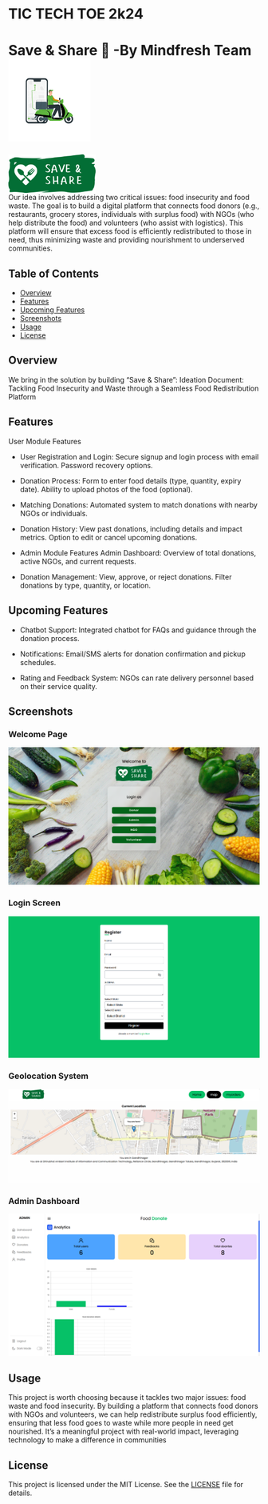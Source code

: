 
# TIC TECH TOE 2k24
# Save & Share 🍱 -By Mindfresh Team        <img style="align-items: right;" src="img_draft/delivery1.gif" width="165" alt="Delivery">

<div style="display: flex; justify-content: space-between; align-items: center;">
    <img src="Save & Share Logo.png" width="175" alt="Logo">
    
</div>
Our idea involves addressing two critical issues: food insecurity and food waste. The goal is to build a digital platform that connects food donors (e.g., restaurants, grocery stores, individuals with surplus food) with NGOs (who help distribute the food) and volunteers (who assist with logistics). This platform will ensure that excess food is efficiently  redistributed to those in need, thus minimizing waste and providing nourishment to underserved communities.


## Table of Contents

- [Overview](#overview)
- [Features](#features)
- [Upcoming Features](#upcoming-features)
- [Screenshots](#screenshots)
- [Usage](#usage)
- [License](#license)

## Overview

We bring in the solution by building “Save & Share”: Ideation Document: Tackling Food Insecurity and Waste through a Seamless Food 
 Redistribution Platform

## Features

User Module Features

- User Registration and Login:
Secure signup and login process with email verification.
Password recovery options.

- Donation Process:
Form to enter food details (type, quantity, expiry date).
Ability to upload photos of the food (optional).

- Matching Donations:
Automated system to match donations with nearby NGOs or individuals.

- Donation History:
View past donations, including details and impact metrics.
Option to edit or cancel upcoming donations.

- Admin Module Features
Admin Dashboard:
Overview of total donations, active NGOs, and current requests.

- Donation Management:
View, approve, or reject donations.
Filter donations by type, quantity, or location.

## Upcoming Features

- Chatbot Support:
Integrated chatbot for FAQs and guidance through the donation process.

- Notifications:
Email/SMS alerts for donation confirmation and pickup schedules.

- Rating and Feedback System:
NGOs can rate delivery personnel based on their service quality.

## Screenshots

### Welcome Page
![Welcome page](img_draft/1st.PNG)

### Login Screen
![Login Screen](img_draft/3.png)

### Geolocation System
![Geolocation System](img_draft/7.png)

### Admin Dashboard
![Admin Dashboard](img_draft/4.png)


## Usage

This project is worth choosing because it tackles two major issues: food waste and 
food insecurity. By building a platform that connects food donors with NGOs and 
volunteers, we can help redistribute surplus food efficiently, ensuring that less food goes to 
waste while more people in need get nourished. It’s a meaningful project with real-world 
impact, leveraging technology to make a difference in communities


## License

This project is licensed under the MIT License. See the [LICENSE](LICENSE) file for details.
